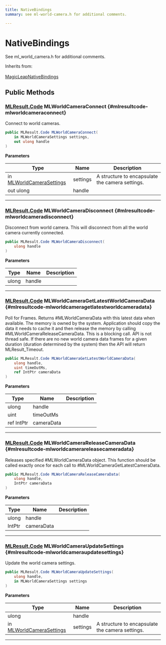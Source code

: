 ```yaml
---
title: NativeBindings
summary: see ml-world-camera.h for additional comments. 

---
```


# NativeBindings




See ml&#95;world&#95;camera.h for additional comments.   


Inherits from: <br></br>[MagicLeapNativeBindings](/versioned_docs/version-22-Mar-2023/unity-api/api/UnityEngine.XR.MagicLeap.Native/MagicLeapNativeBindings/UnityEngine.XR.MagicLeap.Native.MagicLeapNativeBindings.md)




## Public Methods

### [MLResult.Code](/versioned_docs/version-22-Mar-2023/unity-api/api/UnityEngine.XR.MagicLeap/UnityEngine.XR.MagicLeap.MLResult.md#enums-code) MLWorldCameraConnect {#mlresultcode-mlworldcameraconnect}

Connect to world cameras. 

```csharp
public MLResult.Code MLWorldCameraConnect(
    in MLWorldCameraSettings settings,
    out ulong handle
)
```


**Parameters**

| Type | Name  | Description  | 
|--|--|--|
| in [MLWorldCameraSettings](/versioned_docs/version-22-Mar-2023/unity-api/api/UnityEngine.XR.MagicLeap/MLWorldCamera/NativeBindings/UnityEngine.XR.MagicLeap.MLWorldCamera.NativeBindings.MLWorldCameraSettings.md) |settings|A structure to encapsulate the camera settings. |
| out ulong |handle||






-----------

### [MLResult.Code](/versioned_docs/version-22-Mar-2023/unity-api/api/UnityEngine.XR.MagicLeap/UnityEngine.XR.MagicLeap.MLResult.md#enums-code) MLWorldCameraDisconnect {#mlresultcode-mlworldcameradisconnect}

Disconnect from world camera. This will disconnect from all the world camera currently connected. 

```csharp
public MLResult.Code MLWorldCameraDisconnect(
    ulong handle
)
```


**Parameters**

| Type | Name  | Description  | 
|--|--|--|
| ulong |handle||






-----------

### [MLResult.Code](/versioned_docs/version-22-Mar-2023/unity-api/api/UnityEngine.XR.MagicLeap/UnityEngine.XR.MagicLeap.MLResult.md#enums-code) MLWorldCameraGetLatestWorldCameraData {#mlresultcode-mlworldcameragetlatestworldcameradata}

Poll for Frames. Returns #MLWorldCameraData with this latest data when available. The memory is owned by the system. Application should copy the data it needs to cache it and then release the memory by calling #MLWorldCameraReleaseCameraData. This is a blocking call. API is not thread safe. If there are no new world camera data frames for a given duration (duration determined by the system) then the API will return MLResult&#95;Timeout. 

```csharp
public MLResult.Code MLWorldCameraGetLatestWorldCameraData(
    ulong handle,
    uint timeOutMs,
    ref IntPtr cameraData
)
```


**Parameters**

| Type | Name  | Description  | 
|--|--|--|
| ulong |handle||
| uint |timeOutMs||
| ref IntPtr |cameraData||






-----------

### [MLResult.Code](/versioned_docs/version-22-Mar-2023/unity-api/api/UnityEngine.XR.MagicLeap/UnityEngine.XR.MagicLeap.MLResult.md#enums-code) MLWorldCameraReleaseCameraData {#mlresultcode-mlworldcamerareleasecameradata}

Releases specified #MLWorldCameraData object. This function should be called exactly once for each call to #MLWorldCameraGetLatestCameraData. 

```csharp
public MLResult.Code MLWorldCameraReleaseCameraData(
    ulong handle,
    IntPtr cameraData
)
```


**Parameters**

| Type | Name  | Description  | 
|--|--|--|
| ulong |handle||
| IntPtr |cameraData||






-----------

### [MLResult.Code](/versioned_docs/version-22-Mar-2023/unity-api/api/UnityEngine.XR.MagicLeap/UnityEngine.XR.MagicLeap.MLResult.md#enums-code) MLWorldCameraUpdateSettings {#mlresultcode-mlworldcameraupdatesettings}

Update the world camera settings. 

```csharp
public MLResult.Code MLWorldCameraUpdateSettings(
    ulong handle,
    in MLWorldCameraSettings settings
)
```


**Parameters**

| Type | Name  | Description  | 
|--|--|--|
| ulong |handle||
| in [MLWorldCameraSettings](/versioned_docs/version-22-Mar-2023/unity-api/api/UnityEngine.XR.MagicLeap/MLWorldCamera/NativeBindings/UnityEngine.XR.MagicLeap.MLWorldCamera.NativeBindings.MLWorldCameraSettings.md) |settings|A structure to encapsulate the camera settings. |






-----------


